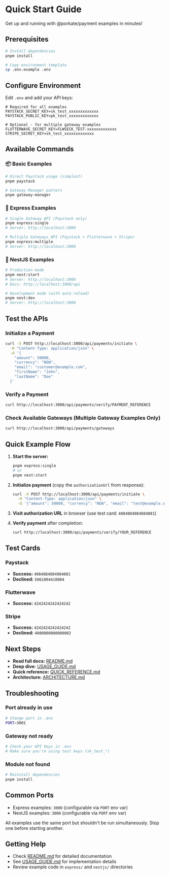# Quick Start Guide

Get up and running with @porkate/payment examples in minutes!

## Prerequisites

```bash
# Install dependencies
pnpm install

# Copy environment template
cp .env.example .env
```

## Configure Environment

Edit `.env` and add your API keys:

```env
# Required for all examples
PAYSTACK_SECRET_KEY=sk_test_xxxxxxxxxxxxx
PAYSTACK_PUBLIC_KEY=pk_test_xxxxxxxxxxxxx

# Optional - for multiple gateway examples
FLUTTERWAVE_SECRET_KEY=FLWSECK_TEST-xxxxxxxxxxxxx
STRIPE_SECRET_KEY=sk_test_xxxxxxxxxxxxx
```

## Available Commands

### 📦 Basic Examples

```bash
# Direct Paystack usage (simplest)
pnpm paystack

# Gateway Manager pattern
pnpm gateway-manager
```

### 🚀 Express Examples

```bash
# Single Gateway API (Paystack only)
pnpm express:single
# Server: http://localhost:3000

# Multiple Gateways API (Paystack + Flutterwave + Stripe)
pnpm express:multiple
# Server: http://localhost:3000
```

### 🎯 NestJS Examples

```bash
# Production mode
pnpm nest:start
# Server: http://localhost:3000
# Docs: http://localhost:3000/api

# Development mode (with auto-reload)
pnpm nest:dev
# Server: http://localhost:3000
```

## Test the APIs

### Initialize a Payment

```bash
curl -X POST http://localhost:3000/api/payments/initiate \
  -H "Content-Type: application/json" \
  -d '{
    "amount": 50000,
    "currency": "NGN",
    "email": "customer@example.com",
    "firstName": "John",
    "lastName": "Doe"
  }'
```

### Verify a Payment

```bash
curl http://localhost:3000/api/payments/verify/PAYMENT_REFERENCE
```

### Check Available Gateways (Multiple Gateway Examples Only)

```bash
curl http://localhost:3000/api/payments/gateways
```

## Quick Example Flow

1. **Start the server:**
   ```bash
   pnpm express:single
   # or
   pnpm nest:start
   ```

2. **Initialize payment** (copy the `authorizationUrl` from response):
   ```bash
   curl -X POST http://localhost:3000/api/payments/initiate \
     -H "Content-Type: application/json" \
     -d '{"amount": 50000, "currency": "NGN", "email": "test@example.com"}'
   ```

3. **Visit authorization URL** in browser (use test card: `4084084084084081`)

4. **Verify payment** after completion:
   ```bash
   curl http://localhost:3000/api/payments/verify/YOUR_REFERENCE
   ```

## Test Cards

### Paystack
- **Success:** `4084084084084081`
- **Declined:** `5061004410004`

### Flutterwave
- **Success:** `4242424242424242`

### Stripe
- **Success:** `4242424242424242`
- **Declined:** `4000000000000002`

## Next Steps

- **Read full docs:** [README.md](./README.md)
- **Deep dive:** [USAGE_GUIDE.md](./USAGE_GUIDE.md)
- **Quick reference:** [QUICK_REFERENCE.md](./QUICK_REFERENCE.md)
- **Architecture:** [ARCHITECTURE.md](./ARCHITECTURE.md)

## Troubleshooting

### Port already in use
```bash
# Change port in .env
PORT=3001
```

### Gateway not ready
```bash
# Check your API keys in .env
# Make sure you're using test keys (sk_test_*)
```

### Module not found
```bash
# Reinstall dependencies
pnpm install
```

## Common Ports

- Express examples: `3000` (configurable via `PORT` env var)
- NestJS examples: `3000` (configurable via `PORT` env var)

All examples use the same port but shouldn't be run simultaneously. Stop one before starting another.

## Getting Help

- Check [README.md](./README.md) for detailed documentation
- See [USAGE_GUIDE.md](./USAGE_GUIDE.md) for implementation details
- Review example code in `express/` and `nestjs/` directories
